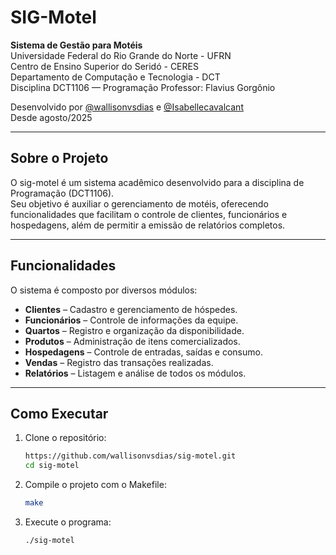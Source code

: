 # SIG-Motel

**Sistema de Gestão para Motéis**  
Universidade Federal do Rio Grande do Norte - UFRN  
Centro de Ensino Superior do Seridó - CERES  
Departamento de Computação e Tecnologia - DCT  
Disciplina DCT1106 — Programação
Professor: Flavius Gorgônio 

Desenvolvido por [@wallisonvsdias](https://github.com/wallisonvsdias) e [@Isabellecavalcant](https://github.com/Isabellecavalcant)  
Desde agosto/2025  

---

## Sobre o Projeto
O sig-motel é um sistema acadêmico desenvolvido para a disciplina de Programação (DCT1106).  
Seu objetivo é auxiliar o gerenciamento de motéis, oferecendo funcionalidades que facilitam o controle de clientes, funcionários e hospedagens, além de permitir a emissão de relatórios completos.  

---

## Funcionalidades
O sistema é composto por diversos módulos:  

- **Clientes** – Cadastro e gerenciamento de hóspedes.  
- **Funcionários** – Controle de informações da equipe.  
- **Quartos** – Registro e organização da disponibilidade.  
- **Produtos** – Administração de itens comercializados.  
- **Hospedagens** – Controle de entradas, saídas e consumo.  
- **Vendas** – Registro das transações realizadas.  
- **Relatórios** – Listagem e análise de todos os módulos.  

---

## Como Executar

1. Clone o repositório:
   ```bash
   https://github.com/wallisonvsdias/sig-motel.git
   cd sig-motel

2. Compile o projeto com o Makefile:
   ```bash
   make

3. Execute o programa:
   ```bash
   ./sig-motel
